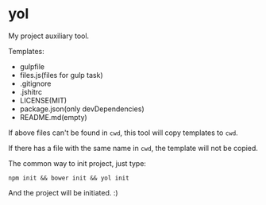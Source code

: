 # yol

My project auxiliary tool.

Templates:

- gulpfile
- files.js(files for gulp task)
- .gitignore
- .jshitrc
- LICENSE(MIT)
- package.json(only devDependencies)
- README.md(empty)

If above files can't be found in `cwd`, this tool will copy templates to `cwd`. 

If there has a file with the same name in `cwd`, the template will not be copied.

The common way to init project, just type:

```
npm init && bower init && yol init
```

And the project will be initiated. :)
